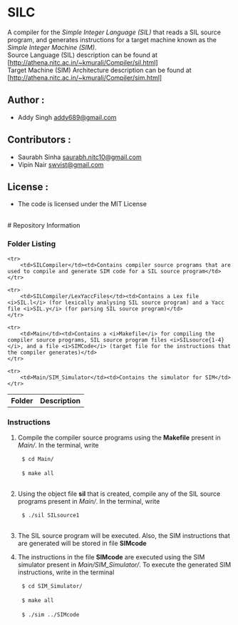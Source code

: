 # SILC

A compiler for the *Simple Integer Language (SIL)* that reads a SIL source program, and generates instructions for a target machine known as the *Simple Integer Machine (SIM)*.  
Source Language (SIL) description can be found at [http://athena.nitc.ac.in/~kmurali/Compiler/sil.html]  
Target Machine (SIM) Architecture description can be found at [http://athena.nitc.ac.in/~kmurali/Compiler/sim.html]

## Author :
* Addy Singh <addy689@gmail.com>

## Contributors :
* Saurabh Sinha <saurabh.nitc10@gmail.com>
* Vipin Nair <swvist@gmail.com>

## License :
* The code is licensed under the MIT License

<br/>
# Repository Information

### Folder Listing
<table>
	<tr>
		<th>Folder</th><th>Description</th>
	</tr>
	
	<tr>
		<td>SILCompiler</td><td>Contains compiler source programs that are used to compile and generate SIM code for a SIL source program</td>
	</tr>
	
	<tr>
		<td>SILCompiler/LexYaccFiles</td><td>Contains a Lex file <i>SIL.l</i> (for lexically analysing SIL source program) and a Yacc file <i>SIL.y</i> (for parsing SIL source program)</td>
	</tr>
	
	<tr>
		<td>Main</td><td>Contains a <i>Makefile</i> for compiling the compiler source programs, SIL source program files <i>SILsource{1-4}</i>, and a file <i>SIMCode</i> (target file for the instructions that the compiler generates)</td>
	</tr>
	
	<tr>
		<td>Main/SIM_Simulator</td><td>Contains the simulator for SIM</td>
	</tr>

</table>

### Instructions
1. Compile the compiler source programs using the <b>Makefile</b> present in <i>Main/</i>. In the terminal, write
	<pre>
	<code>$ cd Main/</code><br />
	<code>$ make all</code>
	</pre>


2. Using the object file <b>sil</b> that is created, compile any of the SIL source programs present in <i>Main/</i>. In the terminal, write
	<pre>
	<code>$ ./sil SILsource1</code>
	</pre>

3. The SIL source program will be executed. Also, the SIM instructions that are generated will be stored in file <b>SIMcode</b>

4. The instructions in the file <b>SIMcode</b> are executed using the SIM simulator present in <i>Main/SIM_Simulator/</i>. To execute the generated SIM instructions, write in the terminal
	<pre>
	<code>$ cd SIM_Simulator/</code><br/>
	<code>$ make all</code><br/>
	<code>$ ./sim ../SIMcode</code>
	</pre>

